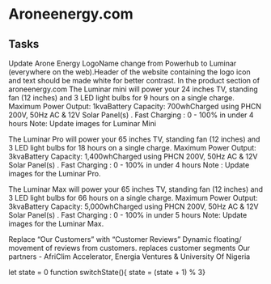 # Aroneenergy.com

## Tasks
Update Arone Energy LogoName change from Powerhub to Luminar (everywhere on the web).Header of the website containing the logo icon and text should be made white for better contrast.
In the product section of aroneenergy.com 
The Luminar mini will power your 24 inches TV, standing fan (12 inches) and 3 LED light bulbs for 9 hours on a single charge.
Maximum Power Output: 1kvaBattery Capacity:  700whCharged using PHCN 200V, 50Hz AC & 12V Solar Panel(s) . Fast Charging : 0 - 100% in under 4 hours
Note: Update images for Luminar Mini

The Luminar Pro will power your 65 inches TV, standing fan (12 inches) and 3 LED light bulbs for 18 hours on a single charge.
Maximum Power Output: 3kvaBattery Capacity:  1,400whCharged using PHCN 200V, 50Hz AC & 12V Solar Panel(s) . Fast Charging : 0 - 100% in under 4 hours
Note :  Update images for the Luminar Pro.

The Luminar Max will power your 65 inches TV, standing fan (12 inches) and 3 LED light bulbs for 66 hours on a single charge.
Maximum Power Output: 3kvaBattery Capacity:  5,000whCharged using PHCN 200V, 50Hz AC & 12V Solar Panel(s) . Fast Charging : 0 - 100% in under 5 hours
Note: Update images for the Luminar Max.

Replace “Our Customers” with “Customer Reviews”
Dynamic floating/ movement of reviews from customers.  replaces customer segments
Our partners - AfriClim Accelerator, Energia Ventures & University Of Nigeria

let state = 0
function switchState(){ state = (state + 1) % 3}
